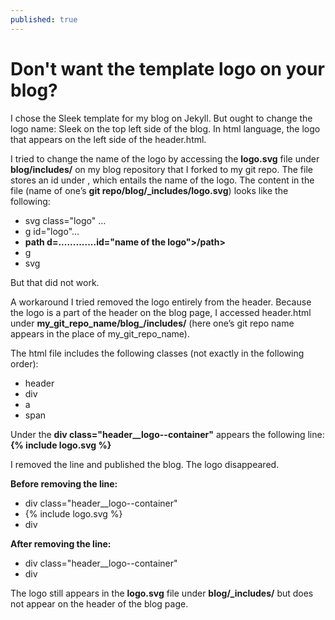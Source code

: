 ```yaml
---
published: true
---
```

# Don't want the template logo on your blog?

I chose the Sleek template for my blog on Jekyll. But ought to change the logo name: Sleek on the top left side of the blog. In html language, the logo that appears on the left side of the header.html. 

I tried to change the name of the logo by accessing the **logo.svg** file under **blog/includes/** on my blog repository that I forked to my git repo. The file stores an id under **<path>**, which entails the name of the logo. The content in the file (name of one’s **git repo/blog/_includes/logo.svg**) looks like the following:
  
- svg class="logo" …
- g id="logo"...
- **path d=.............id="name of the logo">/path>**
- g
- svg

But that did not work. 

A workaround I tried removed the logo entirely from the header. Because the logo is a part of the header on the blog page, I accessed header.html under **my_git_repo_name/blog_/includes/** (here one’s git repo name appears in the place of my_git_repo_name).

The html file includes the following classes (not exactly in the following order):
- header
- div 
- a
- span

Under the **div class="header__logo--container"** appears the following line:
**{% include logo.svg %}**

I removed the line and published the blog. The logo disappeared. 

**Before removing the line:**							
- div class="header__logo--container"     
- {% include logo.svg %}                          
- div

**After removing the line:**
- div class="header__logo--container"
- div

The logo still appears in the **logo.svg** file under **blog/_includes/** but does not appear on the header of the blog page.

